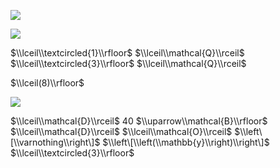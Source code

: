 ![](https://www.nta.go.jp/tmp/f6123b06-5055-4cc1-bd89-e06220413759/images/97650fb56c0f979d7b4a9d513f19774d5a755115cac81cd51fa9dd0775ae3d7f.jpg)

![](https://www.nta.go.jp/tmp/f6123b06-5055-4cc1-bd89-e06220413759/images/8ff0fc686c07d1da9dadb5610730aa38c37ecc51e3c41e8ec2bd461c1baa5435.jpg)

$\\lceil\\textcircled{1}\\rfloor$ $\\lceil\\mathcal{Q}\\rceil$ $\\lceil\\textcircled{3}\\rfloor$ $\\lceil\\mathcal{Q}\\rceil$

$\\lceil(8)\\rfloor$

![](https://www.nta.go.jp/tmp/f6123b06-5055-4cc1-bd89-e06220413759/images/38500a27f824e0666224f361fa13bec7284ccb799160fe446145e40a1281f986.jpg)

$\\lceil\\mathcal{D}\\rceil$ 40 $\\uparrow\\mathcal{B}\\rfloor$ $\\lceil\\mathcal{D}\\rceil$ $\\lceil\\mathcal{O}\\rceil$ $\\left\[\\varnothing\\right\]$ $\\left\[\\left(\\mathbb{y}\\right)\\right\]$ $\\lceil\\textcircled{3}\\rfloor$